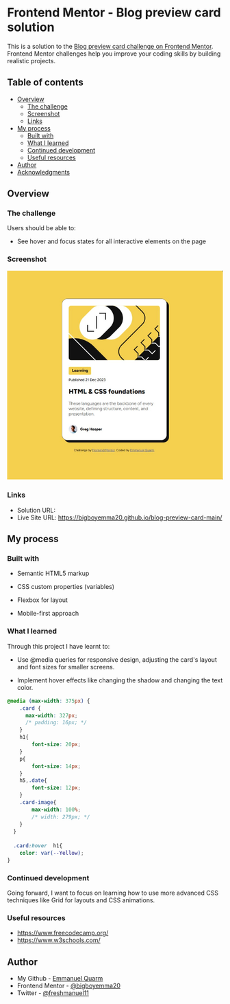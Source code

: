 # Frontend Mentor - Blog preview card solution

This is a solution to the [Blog preview card challenge on Frontend Mentor](https://www.frontendmentor.io/challenges/blog-preview-card-ckPaj01IcS). Frontend Mentor challenges help you improve your coding skills by building realistic projects. 

## Table of contents

- [Overview](#overview)
  - [The challenge](#the-challenge)
  - [Screenshot](#screenshot)
  - [Links](#links)
- [My process](#my-process)
  - [Built with](#built-with)
  - [What I learned](#what-i-learned)
  - [Continued development](#continued-development)
  - [Useful resources](#useful-resources)
- [Author](#author)
- [Acknowledgments](#acknowledgments)


## Overview

### The challenge

Users should be able to:

- See hover and focus states for all interactive elements on the page

### Screenshot

![](./screenshot.jpg)


### Links

- Solution URL: 
- Live Site URL: https://bigboyemma20.github.io/blog-preview-card-main/

## My process

### Built with

- Semantic HTML5 markup

- CSS custom properties (variables)

- Flexbox for layout

- Mobile-first approach



### What I learned

Through this project I have learnt to:
- Use @media queries for responsive design, adjusting the card's layout and font sizes for smaller screens.

- Implement hover effects like changing the shadow and changing the text color.


```css
@media (max-width: 375px) {
    .card {
      max-width: 327px;
      /* padding: 16px; */
    }
    h1{
        font-size: 20px;
    }
    p{
        font-size: 14px;
    }
    h5,.date{
        font-size: 12px;
    }
    .card-image{
        max-width: 100%;
        /* width: 279px; */
    }
  }

  .card:hover  h1{
    color: var(--Yellow);
}
```


### Continued development

Going forward, I want to focus on learning how to use more advanced CSS techniques like Grid for layouts and CSS animations.


### Useful resources

- https://www.freecodecamp.org/ 
- https://www.w3schools.com/



## Author

- My Github - [Emmanuel Quarm](https://github.com/bigboyemma20)
- Frontend Mentor - [@bigboyemma20](https://www.frontendmentor.io/profile/bigboyemma20)
- Twitter - [@freshmanuel11](https://www.twitter.com/freshmanuel11)




